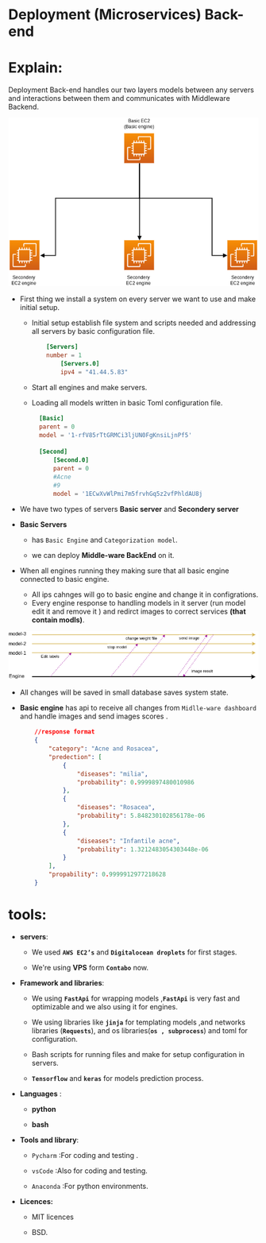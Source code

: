 <!-- <style>
  p {
  font-size: 1.5em;
}
</style> -->

# Deployment (Microservices) Back-end

# Explain:

Deployment Back-end handles our two layers models between any servers  and interactions between them and communicates with Middleware Backend.

  
<p style = "text-align:center"><img src ='./Figures/SampleOfBack-endDeployment.drawio.png'></p>

- First thing we install a system on every server we want to use and make initial setup.
  - Initial setup establish file system and scripts needed and addressing all servers by basic configuration file. 
    ```toml
        [Servers]
        number = 1
            [Servers.0]
            ipv4 = "41.44.5.83"
    ``` 

  - Start all engines and make servers.
  - Loading all models written in basic Toml configuration file.
      ```toml
        [Basic]
        parent = 0
        model = '1-rfV85rTtGRMCi3ljUN0FgKnsiLjnPf5'

        [Second]
            [Second.0]
            parent = 0
            #Acne
            #9
            model = '1ECwXvWlPmi7m5frvhGq5z2vfPhldAU8j 
       ```

- We have two types of servers **Basic server** and **Secondery server** 
- **Basic Servers** 
  
  - has `Basic Engine` and `Categorization model`.
  
  - we can deploy **Middle-ware BackEnd** on it.
    

- When all engines running they making sure that all basic engine connected to basic engine.
  - All ips cahnges will go to basic engine and change it in configrations.
  - Every engine response to handling models in it server (run model edit it and remove it ) and redirct images to correct services **(that contain modls)**.
<img src="./Figures/timeline.drawio.png">

  - All changes will be saved in small database saves system state.
  - **Basic engine** has api to receive all changes from `Midlle-ware dashboard` and handle images and send images scores .
    
   
    ```json
        //response format
        {
            "category": "Acne and Rosacea",
            "predection": [
                {
                    "diseases": "milia",
                    "probability": 0.9999897480010986
                },
                {
                    "diseases": "Rosacea",
                    "probability": 5.848230102856178e-06
                },
                {
                    "diseases": "Infantile acne",
                    "probability": 1.3212483054303448e-06
                }
            ],
            "propability": 0.9999912977218628
        }
    
    ```

# tools:

- **servers**:
    - We used **`AWS EC2’s`** and **`Digitalocean droplets`** for first stages.
   
  - We're using **VPS** form **`Contabo`** now. 
- **Framework and libraries**:
  
  - We using **`FastApi`** for wrapping models ,**`FastApi`** is very fast and optimizable and we also using it for engines.
  - We using libraries like **`jinja`** for templating models ,and networks libraries (**`Requests`**), and os libraries(**`os , subprocess`**) and toml for configuration.
  - Bash scripts for running files and make for setup configuration in servers.

  - **`Tensorflow`** and **`keras`** for models prediction process.
- **Languages** :  

  - **python** 
  
  - **bash** 
  

  
- **Tools and library**:
  
  - `Pycharm` :For coding and testing . 
  - `vsCode` :Also for coding and testing.
  
  - `Anaconda` :For python environments. 
  

- **Licences:**
  
  - MIT licences 
  
  -  BSD.
  


